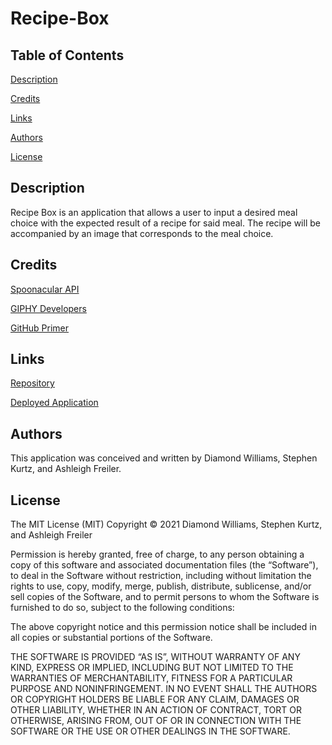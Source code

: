 # Recipe-Box

## Table of Contents

[Description](#description)

[Credits](#credits)

[Links](#links)

[Authors](#authors)

[License](#license)

## Description

Recipe Box is an application that allows a user to input a desired meal choice with the expected result of a recipe for said meal. The recipe will be accompanied by an image that corresponds to the meal choice.

## Credits

[Spoonacular API](https://spoonacular.com/food-api)

[GIPHY Developers](https://developers.giphy.com/)

[GitHub Primer](https://primer.style/)

## Links

[Repository]()

[Deployed Application]()

## Authors

This application was conceived and written by Diamond Williams, Stephen Kurtz, and Ashleigh Freiler.

## License

The MIT License (MIT) Copyright © 2021 Diamond Williams, Stephen Kurtz, and Ashleigh Freiler

Permission is hereby granted, free of charge, to any person obtaining a copy of this software and associated documentation files (the “Software”), to deal in the Software without restriction, including without limitation the rights to use, copy, modify, merge, publish, distribute, sublicense, and/or sell copies of the Software, and to permit persons to whom the Software is furnished to do so, subject to the following conditions:

The above copyright notice and this permission notice shall be included in all copies or substantial portions of the Software.

THE SOFTWARE IS PROVIDED “AS IS”, WITHOUT WARRANTY OF ANY KIND, EXPRESS OR IMPLIED, INCLUDING BUT NOT LIMITED TO THE WARRANTIES OF MERCHANTABILITY, FITNESS FOR A PARTICULAR PURPOSE AND NONINFRINGEMENT. IN NO EVENT SHALL THE AUTHORS OR COPYRIGHT HOLDERS BE LIABLE FOR ANY CLAIM, DAMAGES OR OTHER LIABILITY, WHETHER IN AN ACTION OF CONTRACT, TORT OR OTHERWISE, ARISING FROM, OUT OF OR IN CONNECTION WITH THE SOFTWARE OR THE USE OR OTHER DEALINGS IN THE SOFTWARE.
